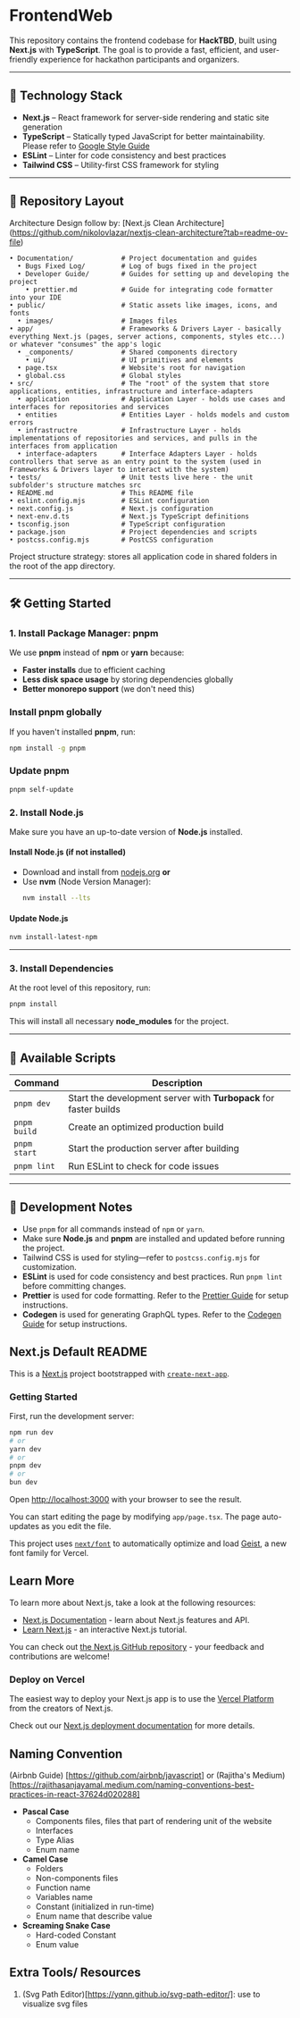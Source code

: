 # FrontendWeb

This repository contains the frontend codebase for **HackTBD**, built using **Next.js** with **TypeScript**. The goal is to provide a fast, efficient, and user-friendly experience for hackathon participants and organizers.

---

## 🚀 Technology Stack

- **Next.js** – React framework for server-side rendering and static site generation
- **TypeScript** – Statically typed JavaScript for better maintainability. Please refer to [Google Style Guide](https://google.github.io/styleguide/tsguide.html)
- **ESLint** – Linter for code consistency and best practices
- **Tailwind CSS** – Utility-first CSS framework for styling

---

## 📁 Repository Layout

Architecture Design follow by: [Next.js Clean Architecture] (https://github.com/nikolovlazar/nextjs-clean-architecture?tab=readme-ov-file)

```
• Documentation/            # Project documentation and guides
  • Bugs Fixed Log/         # Log of bugs fixed in the project
  • Developer Guide/        # Guides for setting up and developing the project
    • prettier.md           # Guide for integrating code formatter into your IDE
• public/                   # Static assets like images, icons, and fonts
  • images/                 # Images files
• app/                      # Frameworks & Drivers Layer - basically everything Next.js (pages, server actions, components, styles etc...) or whatever "consumes" the app's logic
  • _components/            # Shared components directory
    • ui/                   # UI primitives and elements
  • page.tsx                # Website's root for navigation
  • global.css              # Global styles
• src/                      # The "root" of the system that store applications, entities, infrastructure and interface-adapters
  • application             # Application Layer - holds use cases and interfaces for repositories and services
  • entities                # Entities Layer - holds models and custom errors
  • infrastructre           # Infrastructure Layer - holds implementations of repositories and services, and pulls in the interfaces from application
  • interface-adapters      # Interface Adapters Layer - holds controllers that serve as an entry point to the system (used in Frameworks & Drivers layer to interact with the system)
• tests/                    # Unit tests live here - the unit subfolder's structure matches src
• README.md                 # This README file
• eslint.config.mjs         # ESLint configuration
• next.config.js            # Next.js configuration
• next-env.d.ts             # Next.js TypeScript definitions
• tsconfig.json             # TypeScript configuration
• package.json              # Project dependencies and scripts
• postcss.config.mjs        # PostCSS configuration
```

Project structure strategy: stores all application code in shared folders in the root of the app directory.

---

## 🛠 Getting Started

### 1. Install Package Manager: **pnpm**

We use **pnpm** instead of **npm** or **yarn** because:

- **Faster installs** due to efficient caching
- **Less disk space usage** by storing dependencies globally
- **Better monorepo support** (we don't need this)

### Install **pnpm** globally

If you haven't installed **pnpm**, run:

```sh
npm install -g pnpm
```

### Update **pnpm**

```sh
pnpm self-update
```

### 2. Install **Node.js**

Make sure you have an up-to-date version of **Node.js** installed.

#### Install Node.js (if not installed)

- Download and install from [nodejs.org](https://nodejs.org/) **or**
- Use **nvm** (Node Version Manager):
  ```sh
  nvm install --lts
  ```

#### Update Node.js

```sh
nvm install-latest-npm
```

---

### 3. Install Dependencies

At the root level of this repository, run:

```sh
pnpm install
```

This will install all necessary **node_modules** for the project.

---

## 📜 Available Scripts

| Command      | Description                                                       |
| ------------ | ----------------------------------------------------------------- |
| `pnpm dev`   | Start the development server with **Turbopack** for faster builds |
| `pnpm build` | Create an optimized production build                              |
| `pnpm start` | Start the production server after building                        |
| `pnpm lint`  | Run ESLint to check for code issues                               |

---

## 🎯 Development Notes

- Use `pnpm` for all commands instead of `npm` or `yarn`.
- Make sure **Node.js** and **pnpm** are installed and updated before running the project.
- Tailwind CSS is used for styling—refer to `postcss.config.mjs` for customization.
- **ESLint** is used for code consistency and best practices. Run `pnpm lint` before committing changes.
- **Prettier** is used for code formatting. Refer to the [Prettier Guide](Documentation/Developer%20Guide/prettier.md) for setup instructions.
- **Codegen** is used for generating GraphQL types. Refer to the [Codegen Guide](Documentation/Developer%20Guide/codegen.md) for setup instructions.

## Next.js Default README

This is a [Next.js](https://nextjs.org) project bootstrapped with [`create-next-app`](https://nextjs.org/docs/app/api-reference/cli/create-next-app).

### Getting Started

First, run the development server:

```bash
npm run dev
# or
yarn dev
# or
pnpm dev
# or
bun dev
```

Open [http://localhost:3000](http://localhost:3000) with your browser to see the result.

You can start editing the page by modifying `app/page.tsx`. The page auto-updates as you edit the file.

This project uses [`next/font`](https://nextjs.org/docs/app/building-your-application/optimizing/fonts) to automatically optimize and load [Geist](https://vercel.com/font), a new font family for Vercel.

## Learn More

To learn more about Next.js, take a look at the following resources:

- [Next.js Documentation](https://nextjs.org/docs) - learn about Next.js features and API.
- [Learn Next.js](https://nextjs.org/learn) - an interactive Next.js tutorial.

You can check out [the Next.js GitHub repository](https://github.com/vercel/next.js) - your feedback and contributions are welcome!

### Deploy on Vercel

The easiest way to deploy your Next.js app is to use the [Vercel Platform](https://vercel.com/new?utm_medium=default-template&filter=next.js&utm_source=create-next-app&utm_campaign=create-next-app-readme) from the creators of Next.js.

Check out our [Next.js deployment documentation](https://nextjs.org/docs/app/building-your-application/deploying) for more details.

## Naming Convention

(Airbnb Guide) [https://github.com/airbnb/javascript] or (Rajitha's Medium) [https://rajithasanjayamal.medium.com/naming-conventions-best-practices-in-react-37624d020288]

- **Pascal Case**
  - Components files, files that part of rendering unit of the website
  - Interfaces
  - Type Alias
  - Enum name
- **Camel Case**
  - Folders
  - Non-components files
  - Function name
  - Variables name
  - Constant (initialized in run-time)
  - Enum name that describe value
- **Screaming Snake Case**
  - Hard-coded Constant
  - Enum value

## Extra Tools/ Resources

1. (Svg Path Editor)[https://yqnn.github.io/svg-path-editor/]: use to visualize svg files
